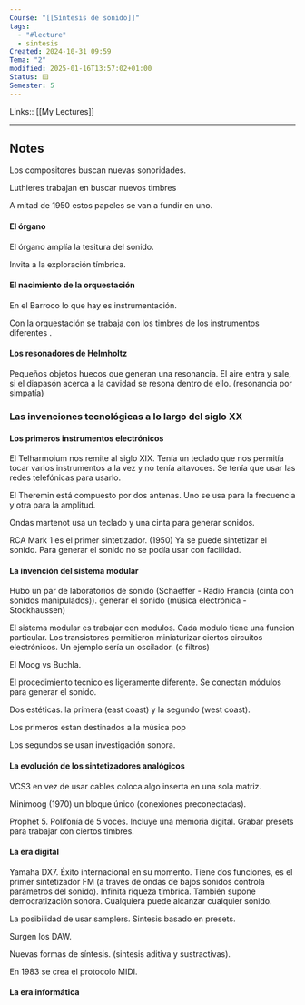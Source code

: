 ```yaml
---
Course: "[[Síntesis de sonido]]"
tags:
  - "#lecture"
  - sintesis
Created: 2024-10-31 09:59
Tema: "2"
modified: 2025-01-16T13:57:02+01:00
Status: 🟨
Semester: 5
---
```

Links:: [[My Lectures]]
___
## Notes

Los compositores buscan nuevas sonoridades.

Luthieres trabajan en buscar nuevos timbres

A mitad de 1950 estos papeles se van a fundir en uno.


#### El órgano

El órgano amplía la tesitura del sonido.

Invita a la exploración tímbrica. 

#### El nacimiento de la orquestación

En el Barroco lo que hay es instrumentación.

Con la orquestación se trabaja con los timbres de los instrumentos diferentes . 

#### Los resonadores de Helmholtz

Pequeños objetos huecos que generan una resonancia. El aire entra y sale, si el diapasón acerca a la cavidad se resona dentro de ello. (resonancia por simpatía)


### Las invenciones tecnológicas a lo largo del siglo XX

#### Los primeros instrumentos electrónicos

El Telharmoium nos remite al siglo XIX. Tenía un teclado que nos permitía tocar varios instrumentos a la vez y no tenía altavoces. Se tenía que usar las redes telefónicas para usarlo.

El Theremin está compuesto por dos antenas.  Uno se usa para la frecuencia y otra para la amplitud. 

Ondas martenot usa un teclado y una cinta para generar sonidos.

RCA Mark 1 es el primer sintetizador. (1950) Ya se puede sintetizar el sonido. Para generar el sonido no se podía usar con facilidad.

#### La invención del sistema modular

Hubo un par de laboratorios de sonido (Schaeffer - Radio Francia (cinta con sonidos manipulados)). generar el sonido (música electrónica - Stockhaussen)

El sistema modular es trabajar con modulos. Cada modulo tiene una funcion particular. Los transistores permitieron miniaturizar ciertos circuitos electrónicos. Un ejemplo sería un oscilador. (o filtros)

El Moog vs Buchla.

El procedimiento tecnico es ligeramente diferente. Se conectan módulos para generar el sonido. 

Dos estéticas. la primera (east coast) y la segundo (west coast).

Los primeros estan destinados a la música pop

Los segundos se usan investigación sonora.

#### La evolución de los sintetizadores analógicos

VCS3 en vez de usar cables coloca algo inserta en una sola matriz.

Minimoog (1970) un bloque único (conexiones preconectadas). 

Prophet 5. Polifonía de 5 voces. Incluye una memoria digital. Grabar presets para trabajar con ciertos timbres.

#### La era digital

Yamaha DX7. Éxito internacional en su momento. Tiene dos funciones, es el primer sintetizador FM (a traves de ondas de bajos sonidos controla parámetros del sonido). Infinita riqueza tímbrica. También supone democratización sonora. Cualquiera puede alcanzar cualquier sonido. 

La posibilidad de usar samplers. Sintesis basado en presets. 

Surgen los DAW. 

Nuevas formas de síntesis. (sintesis aditiva y sustractivas). 

En 1983 se crea el protocolo MIDI.

#### La era informática






























